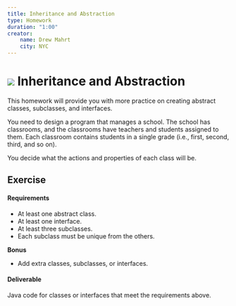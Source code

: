 ```yaml
---
title: Inheritance and Abstraction
type: Homework
duration: "1:00"
creator:
    name: Drew Mahrt
    city: NYC
---
```


# ![](https://ga-dash.s3.amazonaws.com/production/assets/logo-9f88ae6c9c3871690e33280fcf557f33.png) Inheritance and Abstraction 

This homework will provide you with more practice on creating abstract classes, subclasses, and interfaces.

You need to design a program that manages a school. The school has classrooms, and the classrooms have teachers and students assigned to them. Each classroom contains students in a single grade (i.e., first, second, third, and so on).

You decide what the actions and properties of each class will be.

## Exercise

#### Requirements

- At least one abstract class.
- At least one interface.
- At least three subclasses.
- Each subclass must be unique from the others.

**Bonus**
- Add extra classes, subclasses, or interfaces.

#### Deliverable

Java code for classes or interfaces that meet the requirements above.
